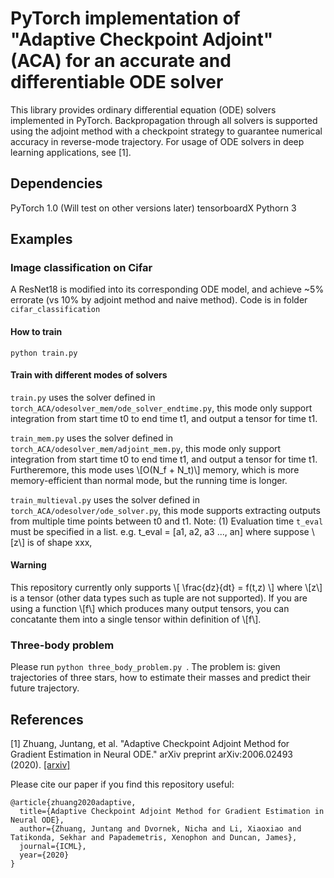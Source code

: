 # PyTorch implementation of "Adaptive Checkpoint Adjoint" (ACA) for an accurate and differentiable ODE solver
This library provides ordinary differential equation (ODE) solvers implemented in PyTorch. Backpropagation through all solvers is supported using the adjoint method with a checkpoint strategy to guarantee numerical accuracy in reverse-mode trajectory. For usage of ODE solvers in deep learning applications, see [1].

## Dependencies
PyTorch 1.0 (Will test on other versions later)
tensorboardX
Pythorn 3

## Examples
### Image classification on Cifar
A ResNet18 is modified into its corresponding ODE model, and achieve ~5% errorate (vs 10% by adjoint method and naive method).
Code is in folder ```cifar_classification```
#### How to train
```
python train.py
```
#### Train with different modes of solvers
```train.py``` uses the solver defined in ```torch_ACA/odesolver_mem/ode_solver_endtime.py```, this mode only support integration from start time t0 to end time t1, and output a tensor for time t1.

```train_mem.py``` uses the solver defined in ```torch_ACA/odesolver_mem/adjoint_mem.py```, this mode only support integration from start time t0 to end time t1, and output a tensor for time t1. Furtheremore, this mode uses \\[O(N_f + N_t)\\] memory, which is more memory-efficient than normal mode, but the running time is longer.

```train_multieval.py``` uses the solver defined in ```torch_ACA/odesolver/ode_solver.py```, this mode supports extracting outputs from multiple time points between t0 and t1. 
Note: 
(1) Evaluation time ```t_eval``` must be specified in a list. 
    e.g.  t_eval = [a1, a2, a3 ..., an]  where 
suppose \\[z\\] is of shape xxx, 

#### Warning
This repository currently only supports \\[ \frac{dz}{dt} = f(t,z) \\] where \\[z\\] is a tensor (other data types such as tuple are not supported).
If you are using a function \\[f\\] which produces many output tensors, you can concatante them into a single tensor within definition of \\[f\\].

### Three-body problem
Please run ```python three_body_problem.py ```.
The problem is: given trajectories of three stars, how to estimate their masses and predict their future trajectory.




## References
[1] Zhuang, Juntang, et al. "Adaptive Checkpoint Adjoint Method for Gradient Estimation in Neural ODE." arXiv preprint arXiv:2006.02493 (2020). [[arxiv]](https://arxiv.org/abs/2006.02493)

Please cite our paper if you find this repository useful:
```
@article{zhuang2020adaptive,
  title={Adaptive Checkpoint Adjoint Method for Gradient Estimation in Neural ODE},
  author={Zhuang, Juntang and Dvornek, Nicha and Li, Xiaoxiao and Tatikonda, Sekhar and Papademetris, Xenophon and Duncan, James},
  journal={ICML},
  year={2020}
}
```
